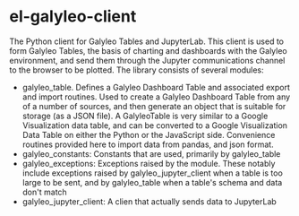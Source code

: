 # el-galyleo-client

The Python client for Galyleo Tables and JupyterLab.  This client is used to form Galyleo Tables, the basis of charting and dashboards with the Galyleo environment, and send them through the Jupyter communications channel to the browser to be plotted.  The library consists of several modules:
* galyleo_table.  Defines a Galyleo Dashboard Table and associated export and import routines.  Used to create a Galyleo Dashboard Table from any of a number of sources, and then generate an object that is suitable
for storage (as a JSON file).  A GalyleoTable is very similar to  a Google Visualization data table, and can be
converted to a Google Visualization Data Table on either the Python or the JavaScript side.
Convenience routines provided here to import data from pandas, and json format.
* galyleo_constants: Constants that are used, primarily by galyleo_table
* galyleo_exceptions: Exceptions raised by the module.  These notably include exceptions raised by galyleo_jupyter_client when a table is too large to be sent, and by galyleo_table when a table's schema and data don't match
* galyleo_jupyter_client: A clien that actually sends data to JupyterLab
